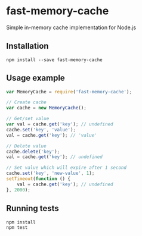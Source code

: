 # fast-memory-cache

Simple in-memory cache implementation for Node.js

## Installation

```
npm install --save fast-memory-cache
```

## Usage example

```js
var MemoryCache = require('fast-memory-cache');

// Create cache
var cache = new MemoryCache();

// Get/set value
var val = cache.get('key'); // undefined
cache.set('key', 'value');
val = cache.get('key'); // 'value'

// Delete value
cache.delete('key');
val = cache.get('key'); // undefined

// Set value which will expire after 1 second
cache.set('key', 'new-value', 1);
setTimeout(function () {
    val = cache.get('key'); // undefined
}, 2000);
```

## Running tests

```
npm install
npm test
```
